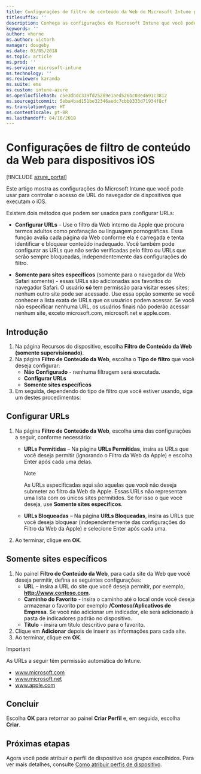 ```yaml
---
title: Configurações de filtro de conteúdo da Web do Microsoft Intune para dispositivos iOS
titlesuffix: ''
description: Conheça as configurações do Microsoft Intune que você pode usar para permitir e bloquear o acesso aos sites de dispositivos que executam iOS.
keywords: ''
author: vhorne
ms.author: victorh
manager: dougeby
ms.date: 03/05/2018
ms.topic: article
ms.prod: ''
ms.service: microsoft-intune
ms.technology: ''
ms.reviewer: karanda
ms.suite: ems
ms.custom: intune-azure
ms.openlocfilehash: c5e3dbdc339fd25289e1aed526bc03e4691c3812
ms.sourcegitcommit: 5eba4bad151be32346aedc7cbb0333d71934f8cf
ms.translationtype: HT
ms.contentlocale: pt-BR
ms.lasthandoff: 04/16/2018
---
```

# <a name="web-content-filter-settings-for-ios-devices"></a>Configurações de filtro de conteúdo da Web para dispositivos iOS

[!INCLUDE [azure_portal](./includes/azure_portal.md)]

Este artigo mostra as configurações do Microsoft Intune que você pode usar para controlar o acesso de URL do navegador de dispositivos que executam o iOS.

Existem dois métodos que podem ser usados para configurar URLs:

- **Configurar URLs** – Use o filtro da Web interno da Apple que procura termos adultos como profanação ou linguagem pornográficas. Essa função avalia cada página da Web conforme ela é carregada e tenta identificar e bloquear conteúdo inadequado. Você também pode configurar as URLs que não serão verificadas pelo filtro ou URLs que serão sempre bloqueadas, independentemente das configurações do filtro.

- **Somente para sites específicos** (somente para o navegador da Web Safari somente) - essas URLs são adicionadas aos favoritos do navegador Safari. O usuário **só** tem permissão para visitar esses sites; nenhum outro site pode ser acessado. Use essa opção somente se você conhecer a lista exata de URLs que os usuários podem acessar.
Se você não especificar nenhuma URL, os usuários finais não poderão acessar nenhum site, exceto microsoft.com, microsoft.net e apple.com.

## <a name="get-started"></a>Introdução

1. Na página Recursos do dispositivo, escolha **Filtro de Conteúdo da Web (somente supervisionado)**.
2. Na página **Filtro de Conteúdo da Web**, escolha o **Tipo de filtro** que você deseja configurar:
    - **Não Configurado** - nenhuma filtragem será executada.
    - **Configurar URLs**
    - **Somente sites específicos**
3. Em seguida, dependendo do tipo de filtro que você estiver usando, siga um destes procedimentos:


## <a name="configure-urls"></a>Configurar URLs

1. Na página **Filtro de Conteúdo da Web**, escolha uma das configurações a seguir, conforme necessário:
   - **URLs Permitidas** – Na página **URLs Permitidas**, insira as URLs que você deseja permitir (ignorando o Filtro da Web da Apple) e escolha Enter após cada uma delas.
     > [!NOTE]
     > As URLs especificadas aqui são aquelas que você não deseja submeter ao filtro da Web da Apple. Essas URLs não representam uma lista com os únicos sites permitidos. Se for isso o que você deseja, use **Somente sites específicos**.

   - **URLs Bloqueadas** – Na página **URLs Bloqueadas**, insira as URLs que você deseja bloquear (independentemente das configurações do Filtro da Web da Apple) e selecione Enter após cada uma.
2. Ao terminar, clique em **OK**.


## <a name="specific-websites-only"></a>Somente sites específicos

1. No painel **Filtro de Conteúdo da Web**, para cada site da Web que você deseja permitir, defina as seguintes configurações:
    - **URL** – insira a URL do site que você deseja permitir, por exemplo, **http://www.contoso.com**.
    - **Caminho do Favorito** - insira o caminho até o local onde você deseja armazenar o favorito por exemplo **/Contoso/Aplicativos de Empresa**. Se você não adicionar um indicador, ele será adicionado à pasta de indicadores padrão no dispositivo.
    - **Título** - insira um título descritivo para o favorito.
2. Clique em **Adicionar** depois de inserir as informações para cada site.
3. Ao terminar, clique em **OK**.

> [!IMPORTANT]
> As URLs a seguir têm permissão automática do Intune.
> - www.microsoft.com
> - www.microsoft.net
> - www.apple.com

## <a name="finish-up"></a>Concluir

Escolha **OK** para retornar ao painel **Criar Perfil** e, em seguida, escolha **Criar**.

## <a name="next-steps"></a>Próximas etapas

Agora você pode atribuir o perfil de dispositivo aos grupos escolhidos. Para ver mais detalhes, consulte [Como atribuir perfis de dispositivo](device-profile-assign.md).
